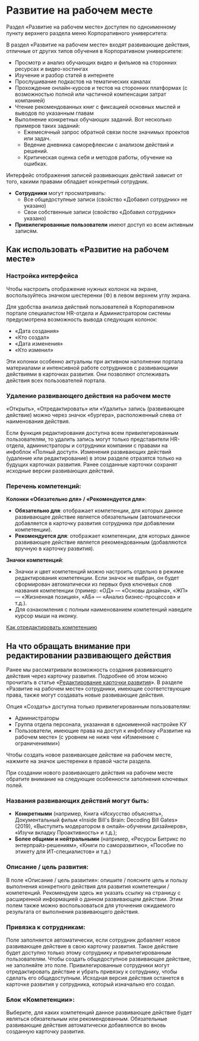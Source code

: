 # Развитие на рабочем месте

Раздел «Развитие на рабочем месте» доступен по одноименному пункту верхнего раздела меню Корпоративного университета:

В раздел «Развитие на рабочем месте» входят развивающие действия, отличные от других типов обучения в Корпоративном университете:
- Просмотр и анализ обучающих видео и фильмов на сторонних ресурсах и видео-хостингах
- Изучение и разбор статей в интернете
- Прослушивание подкастов на тематических каналах
- Прохождение онлайн-курсов и тестов на сторонних платформах (с возможностью полной или частичной компенсации затрат компанией)
- Чтение рекомендованных книг с фиксацией основных мыслей и выводов по указанным главам
- Выполнение конкретных обучающих заданий. Вот несколько примеров таких заданий:
    - Ежемесячный запрос обратной связи после значимых проектов или задач.
    - Ведение дневника саморефлексии с анализом действий и решений.
    - Критическая оценка себя и методов работы, обучение на ошибках.

Интерфейс отображения записей развивающих действий зависит от того, какими правами обладает конкретный сотрудник.
- **Сотрудники** могут просматривать:
    - Все общедоступные записи (свойство «Добавил сотрудник» не указано)
    - Свои собственные записи (свойство «Добавил сотрудник» указано)
- **Привилегированные пользователи** имеют доступ ко всем активным записям.

## Как использовать «Развитие на рабочем месте»

### Настройка интерфейса
Чтобы настроить отображение нужных колонок на экране, воспользуйтесь значком шестеренки (⚙️) в левом верхнем углу экрана.

Для удобства анализа действий пользователей в Корпоративном портале специалистом HR-отдела и Администратором системы предусмотрена возможность вывода следующих колонок:
- «Дата создания»
- «Кто создал»
- «Дата изменения»
- «Кто изменил»

Эти колонки особенно актуальны при активном наполнении портала материалами и интенсивной работе сотрудников с развивающими действиями в карточках развития. Они позволяют отслеживать действия всех пользователей портала.

### Удаление развивающего действия на рабочем месте
«Открыть», «Отредактировать» или «Удалить» запись (развивающее действие) можно через значок «бургера», расположенный слева от наименования действия.

Если функция редактирования доступна всем привилегированным пользователям, то удалить запись могут только представители HR-отдела, администраторы и сотрудники компании с правами на инфоблок «Полный доступ».
Изменения развивающих действий (удаление или редактирование) в этом разделе отразятся только на будущих карточках развития. Ранее созданные карточки сохранят исходные версии развивающих действий.

### Перечень компетенций:
**Колонки «Обязательно для» / «Рекомендуется для»**:
- **Обязательно для**: отображает компетенции, для которых данное развивающее действие является обязательным (автоматически добавляется в карточку развития сотрудника при добавлении компетенции).
- **Рекомендуется для**: отображает компетенции, для которых данное развивающее действие является рекомендованным (добавляются вручную в карточку развития).

**Значки компетенций**:
- Значки и цвет компетенций можно настроить отдельно в режиме редактирования компетенции. Если значок не выбран, он будет сформирован автоматически из первых букв ключевых слов названия компетенции (пример: «ОД» — «Основы дизайна», «ЖП» — «Жизненная позиция», «АБ» — «Анализ бизнес-процессов» и т.д.).
- Для ознакомления с полным наименованием компетенций наведите курсор мыши на иконку.

[Как отредактировать компетенцию](TODO)

## На что обращать внимание при редактировании развивающего действия
Ранее мы рассматривали возможность создания развивающего действия через карточку развития. Подробнее об этом можно прочитать в статье «[Редактирование карточки развития](development_card_editing.md)». В разделе «Развитие на рабочем месте» сотрудники, имеющие соответствующие права, также могут создавать новые развивающие действия.

Опция «Создать» доступна только привилегированным пользователям:
- Администраторы
- Группа отдела персонала, указанная в одноименной настройке КУ
- Пользователи, имеющие права на доступ к инфоблоку «Развитие на рабочем месте» (с уровнем не ниже чем «Изменение с ограничениями»)

Чтобы создать новое развивающее действие на рабочем месте, нажмите на значок шестеренки в правой части раздела.

При создании нового развивающего действия на рабочем месте обратите внимание на следующие особенности заполнения ключевых полей.

### Названия развивающих действий могут быть:
- **Конкретными** (например, Книга «Искусство объяснять», Документальный фильм «Inside Bill's Brain: Decoding Bill Gates» (2019), «Выступить модератором в онлайн-обучении дизайнеров», «Изучи вкладку Проактивность» и т.д.);
- **Более общими и нейтральными** (например, «Ресурсы Битрикс по энтерпрайз-решениям», «Книги по саморазвитию», «Пособие по этикету для ИТ-специалистов» и т.д.)

### Описание / цель развития:
В поле «Описание / цель развития»: опишите / поясните цель и пользу выполнения конкретного действия для развития компетенции / компетенций. Рекомендуем здесь же указать ссылку на страницу с расширенной информацией о данном развивающем действии. Этим полем также можно воспользоваться для уточнения ожидаемого результата от выполнения развивающего действия.

### Привязка к сотрудникам:
Поле заполняется автоматически, если сотрудник добавляет новое развивающее действие в свою карточку развития. Такое действие будет доступно только этому сотруднику и привилегированным пользователям. Чтобы создать общедоступное развивающее действие, не заполняйте это поле. Привилегированные сотрудники могут отредактировать действие и убрать привязку к сотруднику, чтобы сделать его общедоступным. Исходная версия действия останется в карточке развития у сотрудника, который изначально его создал.

### Блок «Компетенции»:
Выберите, для каких компетенций данное развивающее действие будет являться обязательным или рекомендованным. Обязательные развивающие действия автоматически добавляются во вновь созданную карточку развития. 